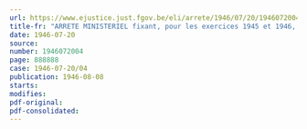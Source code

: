 ```yaml
---
url: https://www.ejustice.just.fgov.be/eli/arrete/1946/07/20/1946072004/justel
title-fr: "ARRETE MINISTERIEL fixant, pour les exercices 1945 et 1946, la contribution provisionnelle à verser au Conseil professionnel du Commerce et de l'Industrie des Produits du Pétrole, en liquidation"
date: 1946-07-20
source:
number: 1946072004
page: 888888
case: 1946-07-20/04
publication: 1946-08-08
starts:
modifies:
pdf-original:
pdf-consolidated:
---
```


